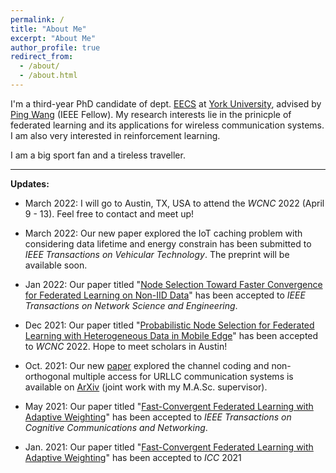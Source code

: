 ```yaml
---
permalink: /
title: "About Me"
excerpt: "About Me"
author_profile: true
redirect_from: 
  - /about/
  - /about.html
---
```


I'm a third-year PhD candidate of dept. [EECS](http://www.eecs.yorku.ca/) at [York University](http://yorku.ca), advised by [Ping Wang](https://scholar.google.com/citations?user=3sIHxrcAAAAJ&hl=en) (IEEE Fellow). My research interests lie in the prinicple of federated learning and its applications for wireless communication systems. I am also very interested in reinforcement learning.  


<!--  I obtained M.A.Sc degree in Electrical Engineering from Communication University of China, Beijing, where I focused on physical layer problems of wireless communication. -->

 I am a big sport fan and a tireless traveller.


* * *

**Updates:** 

*   March 2022: I will go to Austin, TX, USA to attend the _WCNC_ 2022 (April 9 - 13). Feel free to contact and meet up!

*   March 2022: Our new paper explored the IoT caching problem with considering data lifetime and energy constrain has been submitted to _IEEE Transactions on Vehicular Technology_. The preprint will be available soon.
  
*   Jan 2022: Our paper titled "[Node Selection Toward Faster Convergence for Federated Learning on Non-IID Data](../files/WuTNSE.pdf)" has been accepted to _IEEE Transactions on Network Science and Engineering_.  

*   Dec 2021: Our paper titled "[Probabilistic Node Selection for Federated Learning with Heterogeneous Data in Mobile Edge](../files/WuWCNC.pdf)" has been accepted to _WCNC_ 2022. Hope to meet scholars in Austin!
<!-- (https://wcnc2022.ieee-wcnc.org/).   -->

*   Oct. 2021: Our new [paper](../files/LiTVT.pdf) explored the channel coding and non-orthogonal multiple access for URLLC communication systems is available on [ArXiv](https://arxiv.org/abs/2110.09977) (joint work with my M.A.Sc. supervisor).  

*   May 2021: Our paper titled "[Fast-Convergent Federated Learning with Adaptive Weighting](../files/WuTCCN.pdf)" has been accepted to _IEEE Transactions on Cognitive Communications and Networking_.  

*   Jan. 2021: Our paper titled "[Fast-Convergent Federated Learning with Adaptive Weighting](../files/WuICC.pdf)" has been accepted to _ICC_ 2021
<!-- (https://icc2021.ieee-icc.org/). -->

<!-- # Recent News
{% include base_path %}
{% assign news = site.news | reverse %}
{% assign first_post = news | first %}
{% assign first_year = first_post.date | date: '%Y' %}
{% assign first_day = first_post.date | date: '%j' %}
{% assign post_count = 0 %}
{% for post in news %}
  {% assign cyear = post.date | date: '%Y' %}
  {% assign cday = post.date | date: '%j' %}
  {% if cyear != first_year %}
    {% assign ellapsed_days = first_year | minus:cyear | times:365 | plus:first_day | minus:cday %}
  {% else %}
    {% assign ellapsed_days = first_day | minus:cday %}
  {% endif %}
  
  {% if ellapsed_days > 365 and post_count > 3 %}
    {% break %}
  {% endif %}
  {% include archive-single.html %}
  {% assign post_count = post_count | plus: 1 %}
{% endfor %}

---

For more news see [here](/news/). -->
